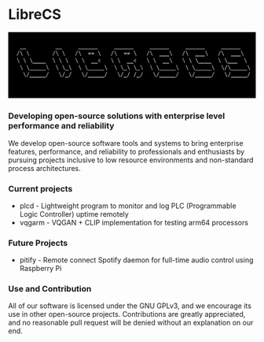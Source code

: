 # LibreCS

![banner](https://github.com/LibreCS/.github/blob/main/banner.jpeg)

### Developing open-source solutions with enterprise level performance and reliability

We develop open-source software tools and systems to bring enterprise features, performance, and reliability to professionals and enthusiasts by pursuing projects inclusive to low resource environments and non-standard process architectures.

### Current projects
- plcd - Lightweight program to monitor and log PLC (Programmable Logic Controller) uptime remotely
- vqgarm - VQGAN + CLIP implementation for testing arm64 processors

### Future Projects
- pitify - Remote connect Spotify daemon for full-time audio control using Raspberry Pi

### Use and Contribution

All of our software is licensed under the GNU GPLv3, and we encourage its use in other open-source projects. Contributions are greatly appreciated, and no reasonable pull request will be denied without an explanation on our end. 
